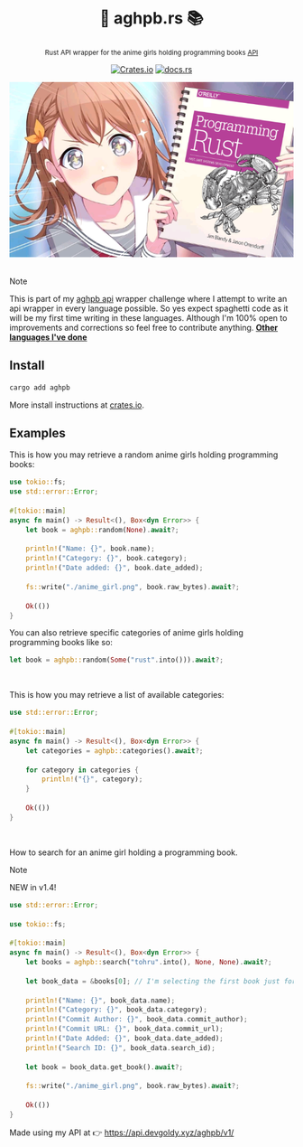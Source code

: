 <div align="center">

  # 🦀 aghpb.rs 📚
  <sub>Rust API wrapper for the anime girls holding programming books [API](https://api.devgoldy.xyz/aghpb/v1/docs)</sub>

  [![Crates.io](https://img.shields.io/crates/v/aghpb?style=flat)](https://crates.io/crates/aghpb)
  [![docs.rs](https://img.shields.io/docsrs/aghpb?style=flat)](https://docs.rs/aghpb)

</div>

<div align="center">

  <img src="./assets/book_1.png" width="600px">

</div>

<br>

> [!Note]
> 
> This is part of my [aghpb api](https://github.com/THEGOLDENPRO/aghpb_api) wrapper challenge where I attempt to write an api wrapper in every language possible. So yes expect spaghetti code as it will be my first time writing in these languages. Although I'm 100% open to improvements and corrections so feel free to contribute anything.
> **[Other languages I've done](https://github.com/THEGOLDENPRO/aghpb_api#-api-wrappers)**

## Install
```rust
cargo add aghpb
```
More install instructions at [crates.io](https://crates.io/crates/aghpb).

## Examples
This is how you may retrieve a random anime girls holding programming books:
```rust
use tokio::fs;
use std::error::Error;

#[tokio::main]
async fn main() -> Result<(), Box<dyn Error>> {
    let book = aghpb::random(None).await?;

    println!("Name: {}", book.name);
    println!("Category: {}", book.category);
    println!("Date added: {}", book.date_added);

    fs::write("./anime_girl.png", book.raw_bytes).await?;

    Ok(())
}
```
You can also retrieve specific categories of anime girls holding programming books like so:
```rust
let book = aghpb::random(Some("rust".into())).await?;
```

<br>

This is how you may retrieve a list of available categories:
```rust
use std::error::Error;

#[tokio::main]
async fn main() -> Result<(), Box<dyn Error>> {
    let categories = aghpb::categories().await?;

    for category in categories {
        println!("{}", category);
    }

    Ok(())
}
```

<br>

How to search for an anime girl holding a programming book.
> [!NOTE]
> NEW in v1.4!
```rust
use std::error::Error;

use tokio::fs;

#[tokio::main]
async fn main() -> Result<(), Box<dyn Error>> {
    let books = aghpb::search("tohru".into(), None, None).await?;

    let book_data = &books[0]; // I'm selecting the first book just for this example.

    println!("Name: {}", book_data.name);
    println!("Category: {}", book_data.category);
    println!("Commit Author: {}", book_data.commit_author);
    println!("Commit URL: {}", book_data.commit_url);
    println!("Date Added: {}", book_data.date_added);
    println!("Search ID: {}", book_data.search_id);

    let book = book_data.get_book().await?;

    fs::write("./anime_girl.png", book.raw_bytes).await?;

    Ok(())
}
```

Made using my API at 👉 https://api.devgoldy.xyz/aghpb/v1/
